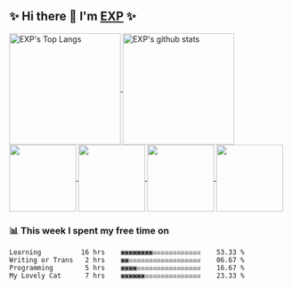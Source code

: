 ## ✨ Hi there 👋 I'm [EXP](https://exp-blog.com) ✨

<!--START_SECTION:github-readme-stats-->
<a href="https://exp-blog.com">
  <img height="200" align="center" src="https://github-readme-stats.vercel.app/api/top-langs/?username=lyy289065406&hide=HTML,CSS,TSQL&theme=great-gatsby" alt="EXP's Top Langs" />
</a>
<a href="https://exp-blog.com">
  <img height="200" align="center" src="https://github-readme-stats.vercel.app/api?username=lyy289065406&count_private=true&show_icons=true&theme=nightowl" alt="EXP's github stats" />
</a>


<a href="https://github.com/lyy289065406/exp-blog">
  <img height="120" align="center" src="https://github-readme-stats.vercel.app/api/pin/?username=lyy289065406&repo=exp-blog&theme=nord" />
</a>    

<a href="https://github.com/lyy289065406/threat-broadcast">
  <img height="120" align="center" src="https://github-readme-stats.vercel.app/api/pin/?username=lyy289065406&repo=threat-broadcast&theme=nord" />
</a>    

<a href="https://github.com/lyy289065406/CTF-Solving-Reports">
  <img height="120" align="center" src="https://github-readme-stats.vercel.app/api/pin/?username=lyy289065406&repo=CTF-Solving-Reports&theme=nord" />
</a>

<a href="https://github.com/lyy289065406/POJ-Solving-Reports">
  <img height="120" align="center" src="https://github-readme-stats.vercel.app/api/pin/?username=lyy289065406&repo=POJ-Solving-Reports&theme=nord" />
</a>
<!--END_SECTION:github-readme-stats-->



<!--START_SECTION:weektime-->
### 📊 This week I spent my free time on

```text
Learning          16 hrs    ▣▣▣▣▣▣▣▣☒☒☒☒☒☒☒☒☒☒☒☒    53.33 %
Writing or Trans   2 hrs    ▣▣☒☒☒☒☒☒☒☒☒☒☒☒☒☒☒☒☒☒    06.67 %
Programming        5 hrs    ▣▣▣▣☒☒☒☒☒☒☒☒☒☒☒☒☒☒☒☒    16.67 %
My Lovely Cat      7 hrs    ▣▣▣▣▣▣☒☒☒☒☒☒☒☒☒☒☒☒☒☒    23.33 %
```
<!--END_SECTION:weektime-->


<!--


**lyy289065406/lyy289065406** is a ✨ _special_ ✨ repository because its `README.md` (this file) appears on your GitHub profile.

Here are some ideas to get you started:

- 🔭 I’m currently working on ...
- 🌱 I’m currently learning ...
- 👯 I’m looking to collaborate on ...
- 🤔 I’m looking for help with ...
- 💬 Ask me about ...
- 📫 How to reach me: ...
- 😄 Pronouns: ...
- ⚡ Fun fact: ...



https://my.oschina.net/u/2446442/blog/4422846
https://juejin.im/post/6857655197020356621
https://simonwillison.net/2020/Jul/10/self-updating-profile-readme/
https://github.com/lyy289065406/gautamkrishnar
https://github.com/lyy289065406/simonw



<a href="https://github.com/timburgan/timburgan/issues/new?title=chess%7Cmove%7Ch4h5%7C3765&amp;body=Just+push+%27Submit+new+issue%27.+You+don%27t+need+to+do+anything+else.">H5</a>

-->
